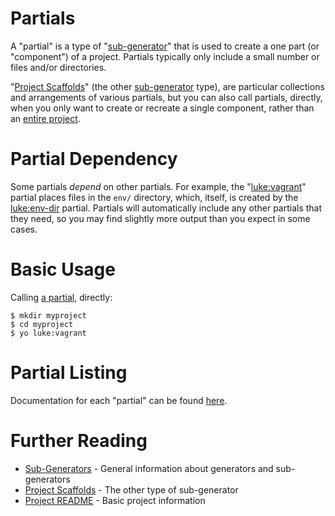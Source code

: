 # Partials

A "partial" is a type of "[sub-generator](generators.md)" that is used
to create a one part (or "component") of a project.  Partials typically only
include a small number or files and/or directories.

"[Project Scaffolds](project-scaffolds.md)" (the other [sub-generator](generators.md)
type), are particular collections and arrangements of various partials, but you
can also call partials, directly, when you only want to create or recreate a
single component, rather than an [entire project](project-scaffolds.md).

# Partial Dependency

Some partials _depend_ on other partials.  For example, the "[luke:vagrant](partials/vagrant.md)"
partial places files in the `env/` directory, which, itself, is created by the
[luke:env-dir](partials/env-dir.md) partial.  Partials will automatically
include any other partials that they need, so you may find slightly more output
than you expect in some cases.

# Basic Usage

Calling [a partial](partials/vagrant.md), directly:

```
$ mkdir myproject
$ cd myproject
$ yo luke:vagrant
```

# Partial Listing

Documentation for each "partial" can be found [here](partials/).

# Further Reading

* [Sub-Generators](generators.md) - General information about generators and sub-generators
* [Project Scaffolds](project-scaffolds.md) - The other type of sub-generator
* [Project README](../README.md) - Basic project information